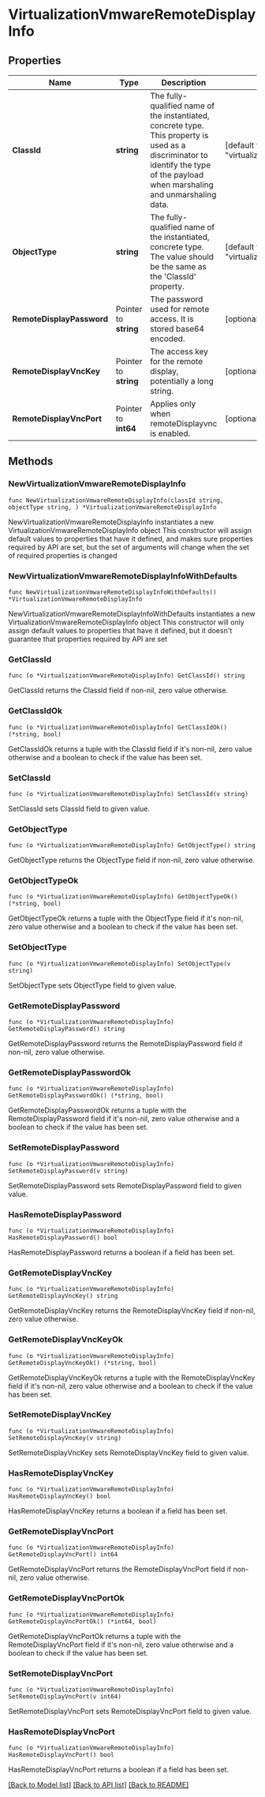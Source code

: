 # VirtualizationVmwareRemoteDisplayInfo

## Properties

Name | Type | Description | Notes
------------ | ------------- | ------------- | -------------
**ClassId** | **string** | The fully-qualified name of the instantiated, concrete type. This property is used as a discriminator to identify the type of the payload when marshaling and unmarshaling data. | [default to "virtualization.VmwareRemoteDisplayInfo"]
**ObjectType** | **string** | The fully-qualified name of the instantiated, concrete type. The value should be the same as the &#39;ClassId&#39; property. | [default to "virtualization.VmwareRemoteDisplayInfo"]
**RemoteDisplayPassword** | Pointer to **string** | The password used for remote access. It is stored base64 encoded. | [optional] 
**RemoteDisplayVncKey** | Pointer to **string** | The access key for the remote display, potentially a long string. | [optional] 
**RemoteDisplayVncPort** | Pointer to **int64** | Applies only when remoteDisplayvnc is enabled. | [optional] 

## Methods

### NewVirtualizationVmwareRemoteDisplayInfo

`func NewVirtualizationVmwareRemoteDisplayInfo(classId string, objectType string, ) *VirtualizationVmwareRemoteDisplayInfo`

NewVirtualizationVmwareRemoteDisplayInfo instantiates a new VirtualizationVmwareRemoteDisplayInfo object
This constructor will assign default values to properties that have it defined,
and makes sure properties required by API are set, but the set of arguments
will change when the set of required properties is changed

### NewVirtualizationVmwareRemoteDisplayInfoWithDefaults

`func NewVirtualizationVmwareRemoteDisplayInfoWithDefaults() *VirtualizationVmwareRemoteDisplayInfo`

NewVirtualizationVmwareRemoteDisplayInfoWithDefaults instantiates a new VirtualizationVmwareRemoteDisplayInfo object
This constructor will only assign default values to properties that have it defined,
but it doesn't guarantee that properties required by API are set

### GetClassId

`func (o *VirtualizationVmwareRemoteDisplayInfo) GetClassId() string`

GetClassId returns the ClassId field if non-nil, zero value otherwise.

### GetClassIdOk

`func (o *VirtualizationVmwareRemoteDisplayInfo) GetClassIdOk() (*string, bool)`

GetClassIdOk returns a tuple with the ClassId field if it's non-nil, zero value otherwise
and a boolean to check if the value has been set.

### SetClassId

`func (o *VirtualizationVmwareRemoteDisplayInfo) SetClassId(v string)`

SetClassId sets ClassId field to given value.


### GetObjectType

`func (o *VirtualizationVmwareRemoteDisplayInfo) GetObjectType() string`

GetObjectType returns the ObjectType field if non-nil, zero value otherwise.

### GetObjectTypeOk

`func (o *VirtualizationVmwareRemoteDisplayInfo) GetObjectTypeOk() (*string, bool)`

GetObjectTypeOk returns a tuple with the ObjectType field if it's non-nil, zero value otherwise
and a boolean to check if the value has been set.

### SetObjectType

`func (o *VirtualizationVmwareRemoteDisplayInfo) SetObjectType(v string)`

SetObjectType sets ObjectType field to given value.


### GetRemoteDisplayPassword

`func (o *VirtualizationVmwareRemoteDisplayInfo) GetRemoteDisplayPassword() string`

GetRemoteDisplayPassword returns the RemoteDisplayPassword field if non-nil, zero value otherwise.

### GetRemoteDisplayPasswordOk

`func (o *VirtualizationVmwareRemoteDisplayInfo) GetRemoteDisplayPasswordOk() (*string, bool)`

GetRemoteDisplayPasswordOk returns a tuple with the RemoteDisplayPassword field if it's non-nil, zero value otherwise
and a boolean to check if the value has been set.

### SetRemoteDisplayPassword

`func (o *VirtualizationVmwareRemoteDisplayInfo) SetRemoteDisplayPassword(v string)`

SetRemoteDisplayPassword sets RemoteDisplayPassword field to given value.

### HasRemoteDisplayPassword

`func (o *VirtualizationVmwareRemoteDisplayInfo) HasRemoteDisplayPassword() bool`

HasRemoteDisplayPassword returns a boolean if a field has been set.

### GetRemoteDisplayVncKey

`func (o *VirtualizationVmwareRemoteDisplayInfo) GetRemoteDisplayVncKey() string`

GetRemoteDisplayVncKey returns the RemoteDisplayVncKey field if non-nil, zero value otherwise.

### GetRemoteDisplayVncKeyOk

`func (o *VirtualizationVmwareRemoteDisplayInfo) GetRemoteDisplayVncKeyOk() (*string, bool)`

GetRemoteDisplayVncKeyOk returns a tuple with the RemoteDisplayVncKey field if it's non-nil, zero value otherwise
and a boolean to check if the value has been set.

### SetRemoteDisplayVncKey

`func (o *VirtualizationVmwareRemoteDisplayInfo) SetRemoteDisplayVncKey(v string)`

SetRemoteDisplayVncKey sets RemoteDisplayVncKey field to given value.

### HasRemoteDisplayVncKey

`func (o *VirtualizationVmwareRemoteDisplayInfo) HasRemoteDisplayVncKey() bool`

HasRemoteDisplayVncKey returns a boolean if a field has been set.

### GetRemoteDisplayVncPort

`func (o *VirtualizationVmwareRemoteDisplayInfo) GetRemoteDisplayVncPort() int64`

GetRemoteDisplayVncPort returns the RemoteDisplayVncPort field if non-nil, zero value otherwise.

### GetRemoteDisplayVncPortOk

`func (o *VirtualizationVmwareRemoteDisplayInfo) GetRemoteDisplayVncPortOk() (*int64, bool)`

GetRemoteDisplayVncPortOk returns a tuple with the RemoteDisplayVncPort field if it's non-nil, zero value otherwise
and a boolean to check if the value has been set.

### SetRemoteDisplayVncPort

`func (o *VirtualizationVmwareRemoteDisplayInfo) SetRemoteDisplayVncPort(v int64)`

SetRemoteDisplayVncPort sets RemoteDisplayVncPort field to given value.

### HasRemoteDisplayVncPort

`func (o *VirtualizationVmwareRemoteDisplayInfo) HasRemoteDisplayVncPort() bool`

HasRemoteDisplayVncPort returns a boolean if a field has been set.


[[Back to Model list]](../README.md#documentation-for-models) [[Back to API list]](../README.md#documentation-for-api-endpoints) [[Back to README]](../README.md)


